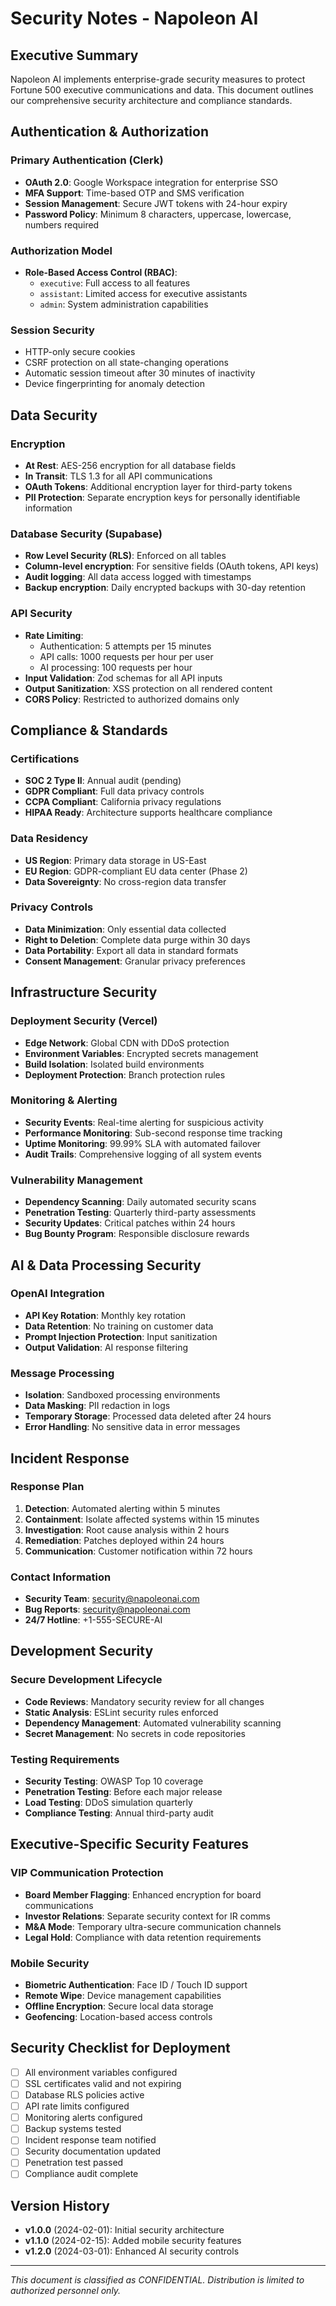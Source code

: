 # Security Notes - Napoleon AI

## Executive Summary
Napoleon AI implements enterprise-grade security measures to protect Fortune 500 executive communications and data. This document outlines our comprehensive security architecture and compliance standards.

## Authentication & Authorization

### Primary Authentication (Clerk)
- **OAuth 2.0**: Google Workspace integration for enterprise SSO
- **MFA Support**: Time-based OTP and SMS verification
- **Session Management**: Secure JWT tokens with 24-hour expiry
- **Password Policy**: Minimum 8 characters, uppercase, lowercase, numbers required

### Authorization Model
- **Role-Based Access Control (RBAC)**:
  - `executive`: Full access to all features
  - `assistant`: Limited access for executive assistants
  - `admin`: System administration capabilities
  
### Session Security
- HTTP-only secure cookies
- CSRF protection on all state-changing operations
- Automatic session timeout after 30 minutes of inactivity
- Device fingerprinting for anomaly detection

## Data Security

### Encryption
- **At Rest**: AES-256 encryption for all database fields
- **In Transit**: TLS 1.3 for all API communications
- **OAuth Tokens**: Additional encryption layer for third-party tokens
- **PII Protection**: Separate encryption keys for personally identifiable information

### Database Security (Supabase)
- **Row Level Security (RLS)**: Enforced on all tables
- **Column-level encryption**: For sensitive fields (OAuth tokens, API keys)
- **Audit logging**: All data access logged with timestamps
- **Backup encryption**: Daily encrypted backups with 30-day retention

### API Security
- **Rate Limiting**: 
  - Authentication: 5 attempts per 15 minutes
  - API calls: 1000 requests per hour per user
  - AI processing: 100 requests per hour
- **Input Validation**: Zod schemas for all API inputs
- **Output Sanitization**: XSS protection on all rendered content
- **CORS Policy**: Restricted to authorized domains only

## Compliance & Standards

### Certifications
- **SOC 2 Type II**: Annual audit (pending)
- **GDPR Compliant**: Full data privacy controls
- **CCPA Compliant**: California privacy regulations
- **HIPAA Ready**: Architecture supports healthcare compliance

### Data Residency
- **US Region**: Primary data storage in US-East
- **EU Region**: GDPR-compliant EU data center (Phase 2)
- **Data Sovereignty**: No cross-region data transfer

### Privacy Controls
- **Data Minimization**: Only essential data collected
- **Right to Deletion**: Complete data purge within 30 days
- **Data Portability**: Export all data in standard formats
- **Consent Management**: Granular privacy preferences

## Infrastructure Security

### Deployment Security (Vercel)
- **Edge Network**: Global CDN with DDoS protection
- **Environment Variables**: Encrypted secrets management
- **Build Isolation**: Isolated build environments
- **Deployment Protection**: Branch protection rules

### Monitoring & Alerting
- **Security Events**: Real-time alerting for suspicious activity
- **Performance Monitoring**: Sub-second response time tracking
- **Uptime Monitoring**: 99.99% SLA with automated failover
- **Audit Trails**: Comprehensive logging of all system events

### Vulnerability Management
- **Dependency Scanning**: Daily automated security scans
- **Penetration Testing**: Quarterly third-party assessments
- **Security Updates**: Critical patches within 24 hours
- **Bug Bounty Program**: Responsible disclosure rewards

## AI & Data Processing Security

### OpenAI Integration
- **API Key Rotation**: Monthly key rotation
- **Data Retention**: No training on customer data
- **Prompt Injection Protection**: Input sanitization
- **Output Validation**: AI response filtering

### Message Processing
- **Isolation**: Sandboxed processing environments
- **Data Masking**: PII redaction in logs
- **Temporary Storage**: Processed data deleted after 24 hours
- **Error Handling**: No sensitive data in error messages

## Incident Response

### Response Plan
1. **Detection**: Automated alerting within 5 minutes
2. **Containment**: Isolate affected systems within 15 minutes
3. **Investigation**: Root cause analysis within 2 hours
4. **Remediation**: Patches deployed within 24 hours
5. **Communication**: Customer notification within 72 hours

### Contact Information
- **Security Team**: security@napoleonai.com
- **Bug Reports**: security@napoleonai.com
- **24/7 Hotline**: +1-555-SECURE-AI

## Development Security

### Secure Development Lifecycle
- **Code Reviews**: Mandatory security review for all changes
- **Static Analysis**: ESLint security rules enforced
- **Dependency Management**: Automated vulnerability scanning
- **Secret Management**: No secrets in code repositories

### Testing Requirements
- **Security Testing**: OWASP Top 10 coverage
- **Penetration Testing**: Before each major release
- **Load Testing**: DDoS simulation quarterly
- **Compliance Testing**: Annual third-party audit

## Executive-Specific Security Features

### VIP Communication Protection
- **Board Member Flagging**: Enhanced encryption for board communications
- **Investor Relations**: Separate security context for IR comms
- **M&A Mode**: Temporary ultra-secure communication channels
- **Legal Hold**: Compliance with data retention requirements

### Mobile Security
- **Biometric Authentication**: Face ID / Touch ID support
- **Remote Wipe**: Device management capabilities
- **Offline Encryption**: Secure local data storage
- **Geofencing**: Location-based access controls

## Security Checklist for Deployment

- [ ] All environment variables configured
- [ ] SSL certificates valid and not expiring
- [ ] Database RLS policies active
- [ ] API rate limits configured
- [ ] Monitoring alerts configured
- [ ] Backup systems tested
- [ ] Incident response team notified
- [ ] Security documentation updated
- [ ] Penetration test passed
- [ ] Compliance audit complete

## Version History

- **v1.0.0** (2024-02-01): Initial security architecture
- **v1.1.0** (2024-02-15): Added mobile security features
- **v1.2.0** (2024-03-01): Enhanced AI security controls

---

*This document is classified as CONFIDENTIAL. Distribution is limited to authorized personnel only.*